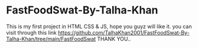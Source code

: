 # FastFoodSwat-By-Talha-Khan
This is my first project in HTML CSS & JS,
hope you guyz will like it.
you can visit through this link https://github.com/TalhaKhan2001/FastFoodSwat-By-Talha-Khan/tree/main/FastFoodSwat
      THANK YOU..
